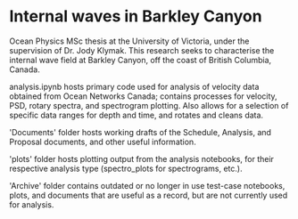 # Internal waves in Barkley Canyon

Ocean Physics MSc thesis at the University of Victoria, under the supervision of Dr. Jody Klymak. This research seeks to characterise the internal wave field at Barkley Canyon, off the coast of British Columbia, Canada. 

analysis.ipynb hosts primary code used for analysis of velocity data obtained from Ocean Networks Canada; contains processes for velocity, PSD, rotary spectra, and spectrogram plotting. Also allows for a selection of specific data ranges for depth and time, and rotates and cleans data.

'Documents' folder hosts working drafts of the Schedule, Analysis, and Proposal documents, and other useful information.

'plots' folder hosts plotting output from the analysis notebooks, for their respective analysis type (spectro_plots for spectrograms, etc.).

'Archive' folder contains outdated or no longer in use test-case notebooks, plots, and documents that are useful as a record, but are not currently used for analysis.
